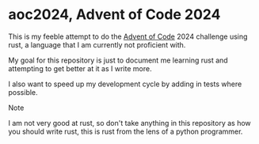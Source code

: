 # aoc2024, Advent of Code 2024

This is my feeble attempt to do the [Advent of Code](https://adventofcode.com/) 2024 challenge using rust, a language that I am currently not proficient with.

My goal for this repository is just to document me learning rust and attempting to get better at it as I write more.

I also want to speed up my development cycle by adding in tests where possible.

> [!NOTE] 
> I am not very good at rust, so don't take anything in this repository as how you should write rust, this is rust from the lens of a python programmer.